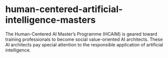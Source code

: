 # human-centered-artificial-intelligence-masters
The Human-Centered AI Master’s Programme (HCAIM) is geared toward training professionals to become social value-oriented AI architects. These AI architects pay special attention to the responsible application of artificial intelligence.
